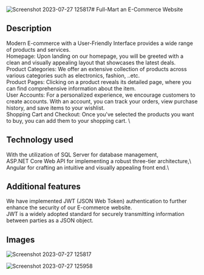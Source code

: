![Screenshot 2023-07-27 125817](https://github.com/i-bassem/Full-Mart/assets/122347329/301b5d3b-8c38-443c-9d85-4ff5ce88bd67)# Full-Mart an E-Commerce Website

## Description

Modern E-commerce with a User-Friendly Interface provides a wide range of products and services.\
Homepage: Upon landing on our homepage, you will be greeted with a clean and visually appealing layout that showcases the latest deals.\
Product Categories: We offer an extensive collection of products across various categories such as electronics, fashion, ..etc.\
Product Pages: Clicking on a product reveals its detailed page, where you can find comprehensive information about the item.\
User Accounts: For a personalized experience, we encourage customers to create accounts. With an account, you can track your orders, view purchase history, and save items to your wishlist.\
Shopping Cart and Checkout: Once you've selected the products you want to buy, you can add them to your shopping cart. \

## Technology used

With the utilization of SQL Server for database management,\
ASP.NET Core Web API for implementing a robust three-tier architecture,\ 
Angular for crafting an intuitive and visually appealing front end.\

## Additional features

We have implemented JWT (JSON Web Token) authentication to further enhance the security of our E-commerce website. \
JWT is a widely adopted standard for securely transmitting information between parties as a JSON object.

## Images
![Screenshot 2023-07-27 125817](https://github.com/i-bassem/Full-Mart/assets/122347329/4f9af9ee-d9b1-49fa-8fa9-0f2b9010e339)

![Screenshot 2023-07-27 125958](https://github.com/i-bassem/Full-Mart/assets/122347329/c6ccd388-65ad-4260-ac80-382efb8201ec)

